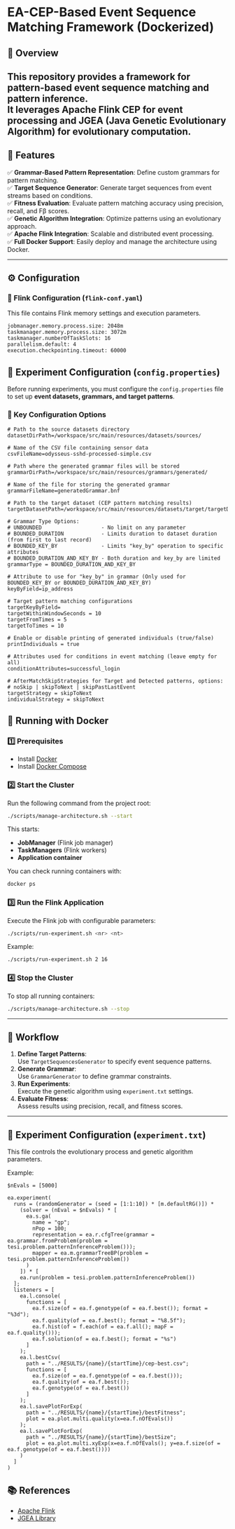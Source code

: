 # EA-CEP-Based Event Sequence Matching Framework (Dockerized)

## 🚀 Overview

This repository provides a framework for **pattern-based event sequence matching** and **pattern inference**.  
It leverages **Apache Flink CEP** for event processing and **JGEA (Java Genetic Evolutionary Algorithm)** for evolutionary computation.  
---

## 📌 Features

✅ **Grammar-Based Pattern Representation**: Define custom grammars for pattern matching.  
✅ **Target Sequence Generator**: Generate target sequences from event streams based on conditions.  
✅ **Fitness Evaluation**: Evaluate pattern matching accuracy using precision, recall, and Fβ scores.  
✅ **Genetic Algorithm Integration**: Optimize patterns using an evolutionary approach.  
✅ **Apache Flink Integration**: Scalable and distributed event processing.  
✅ **Full Docker Support**: Easily deploy and manage the architecture using Docker.  

---

## ⚙️ Configuration

### **🔹 Flink Configuration (`flink-conf.yaml`)**
This file contains Flink memory settings and execution parameters.

```properties
jobmanager.memory.process.size: 2048m
taskmanager.memory.process.size: 3072m
taskmanager.numberOfTaskSlots: 16
parallelism.default: 4
execution.checkpointing.timeout: 60000
```

## 📑 Experiment Configuration (`config.properties`)

Before running experiments, you must configure the `config.properties` file to set up **event datasets, grammars, and target patterns**.

### 🔧 Key Configuration Options

```properties
# Path to the source datasets directory
datasetDirPath=/workspace/src/main/resources/datasets/sources/

# Name of the CSV file containing sensor data
csvFileName=odysseus-sshd-processed-simple.csv

# Path where the generated grammar files will be stored
grammarDirPath=/workspace/src/main/resources/grammars/generated/

# Name of the file for storing the generated grammar
grammarFileName=generatedGrammar.bnf

# Path to the target dataset (CEP pattern matching results)
targetDatasetPath=/workspace/src/main/resources/datasets/target/targetDataset.csv

# Grammar Type Options:
# UNBOUNDED                   - No limit on any parameter
# BOUNDED_DURATION            - Limits duration to dataset duration (from first to last record)
# BOUNDED_KEY_BY              - Limits "key_by" operation to specific attributes
# BOUNDED_DURATION_AND_KEY_BY - Both duration and key_by are limited
grammarType = BOUNDED_DURATION_AND_KEY_BY

# Attribute to use for "key_by" in grammar (Only used for BOUNDED_KEY_BY or BOUNDED_DURATION_AND_KEY_BY)
keyByField=ip_address

# Target pattern matching configurations
targetKeyByField=
targetWithinWindowSeconds = 10
targetFromTimes = 5
targetToTimes = 10

# Enable or disable printing of generated individuals (true/false)
printIndividuals = true

# Attributes used for conditions in event matching (leave empty for all)
conditionAttributes=successful_login

# AfterMatchSkipStrategies for Target and Detected patterns, options:
# noSkip | skipToNext | skipPastLastEvent
targetStrategy = skipToNext
individualStrategy = skipToNext
```
## 🐳 Running with Docker

### **1️⃣ Prerequisites**
- Install [Docker](https://www.docker.com/)
- Install [Docker Compose](https://docs.docker.com/compose/)

### **2️⃣ Start the Cluster**
Run the following command from the project root:
```sh
./scripts/manage-architecture.sh --start
```
This starts:
- **JobManager** (Flink job manager)
- **TaskManagers** (Flink workers)
- **Application container**

You can check running containers with:
```sh
docker ps
```

### **3️⃣ Run the Flink Application**
Execute the Flink job with configurable parameters:
```sh
./scripts/run-experiment.sh <nr> <nt>
```
Example:
```sh
./scripts/run-experiment.sh 2 16
```

### **4️⃣ Stop the Cluster**
To stop all running containers:
```sh
./scripts/manage-architecture.sh --stop
```

---

## 🔬 Workflow

1. **Define Target Patterns**:  
   Use `TargetSequencesGenerator` to specify event sequence patterns.
2. **Generate Grammar**:  
   Use `GrammarGenerator` to define grammar constraints.
3. **Run Experiments**:  
   Execute the genetic algorithm using `experiment.txt` settings.
4. **Evaluate Fitness**:  
   Assess results using precision, recall, and fitness scores.

---

## 🔬 Experiment Configuration (`experiment.txt`)

This file controls the evolutionary process and genetic algorithm parameters.

Example:
```text
$nEvals = [5000]

ea.experiment(
  runs = (randomGenerator = (seed = [1:1:10]) * [m.defaultRG()]) *
    (solver = (nEval = $nEvals) * [
      ea.s.ga(
        name = "gp";
        nPop = 100;
        representation = ea.r.cfgTree(grammar = ea.grammar.fromProblem(problem = tesi.problem.patternInferenceProblem()));
        mapper = ea.m.grammarTreeBP(problem = tesi.problem.patternInferenceProblem())
      )
    ]) * [
    ea.run(problem = tesi.problem.patternInferenceProblem())
  ];
  listeners = [
    ea.l.console(
      functions = [
        ea.f.size(of = ea.f.genotype(of = ea.f.best()); format = "%3d");
        ea.f.quality(of = ea.f.best(); format = "%8.5f");
        ea.f.hist(of = f.each(of = ea.f.all(); mapF = ea.f.quality()));
        ea.f.solution(of = ea.f.best(); format = "%s")
      ]
    );
    ea.l.bestCsv(
      path = "../RESULTS/{name}/{startTime}/cep-best.csv";
      functions = [
        ea.f.size(of = ea.f.genotype(of = ea.f.best()));
        ea.f.quality(of = ea.f.best());
        ea.f.genotype(of = ea.f.best())
      ]
    );
    ea.l.savePlotForExp(
      path = "../RESULTS/{name}/{startTime}/bestFitness";
      plot = ea.plot.multi.quality(x=ea.f.nOfEvals())
    );
    ea.l.savePlotForExp(
      path = "../RESULTS/{name}/{startTime}/bestSize";
      plot = ea.plot.multi.xyExp(x=ea.f.nOfEvals(); y=ea.f.size(of = ea.f.genotype(of = ea.f.best())))
    )
  ]
)
```

## 📚 References
- [Apache Flink](https://flink.apache.org/)
- [JGEA Library](https://github.com/ericmedvet/jgea)
